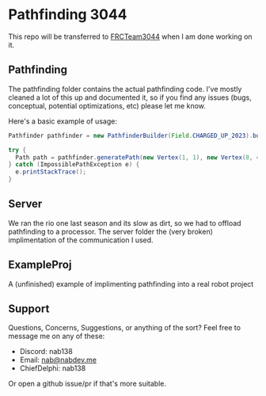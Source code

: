 # Pathfinding 3044
This repo will be transferred to [FRCTeam3044](https://github.com/FRCTeam3044) when I am done working on it.

## Pathfinding
The pathfinding folder contains the actual pathfinding code. I've mostly cleaned a lot of this up and documented it, so if you find any issues (bugs, conceptual, potential optimizations, etc) please let me know.

Here's a basic example of usage:

```java
Pathfinder pathfinder = new PathfinderBuilder(Field.CHARGED_UP_2023).build();

try {  
  Path path = pathfinder.generatePath(new Vertex(1, 1), new Vertex(8, 4));
} catch (ImpossiblePathException e) {
  e.printStackTrace();
} 
```
## Server
We ran the rio one last season and its slow as dirt, so we had to offload pathfinding to a processor. The server folder the (very broken) implimentation of the communication I used.
## ExampleProj
A (unfinished) example of implimenting pathfinding into a real robot project

## Support
Questions, Concerns, Suggestions, or anything of the sort? Feel free to message me on any of these:

- Discord: nab138
- Email: nab@nabdev.me
- ChiefDelphi: nab138

Or open a github issue/pr if that's more suitable.
